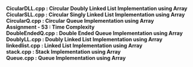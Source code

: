 <b>CicularDLL.cpp   :  Circular Doubly Linked List Implementation using Array</b><br>
<b>CicularSLL.cpp   :  Circular Singly Linked List Implementation using Array</b><br>
<b>CircularQ.cpp    :  Circular Queue Implementation using Array</b><br>
<b>Assignment - 53  :  Time Complexity</b><br>
<b>DoubleEndedQ.cpp :  Double Ended Queue Implementation using Array</b><br>
<b>DoublyLL.cpp     :  Doubly Linked List Implementation using Array</b><br>
<b>linkedlist.cpp   :  Linked List Implementation using Array</b><br>
<b>stack.cpp        :  Stack Implementation using Array</b><br>
<b>Queue.cpp        :  Queue Implementation using Array</b><br>

